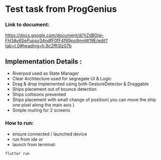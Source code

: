 # Test task from ProgGenius

### Link to document: 
https://docs.google.com/document/d/1rZdB0Iw-FH3Av6SePupsv34ndfF0fF4fR9po9mnW19E/edit?tab=t.0#heading=h.9c2fft3lz07b



## Implementation Details :
 - Riverpod used as State Manager
 - Clear Architecture used for segregate UI & Logic
 - Drag & drop implemented using both GestureDetector & Draggable
 - Ships placement out of bounce detection
 - Ships collisions prevented
 - Ships placement with small change of position( you can move the ship one pixel along the main axis )
 - Simple routing for 2 screens

### How to run:
- ensure connected / launched device
- run from ide or
- launch from terminal:

```shell
flutter run
````

